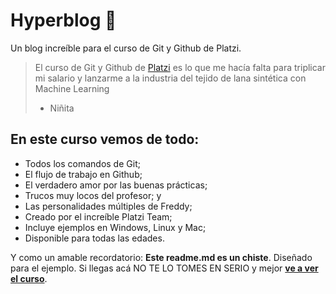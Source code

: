 # Hyperblog 💚
Un blog increíble para el curso de Git y Github de Platzi.
>El curso de Git y Github de [Platzi](https://platzi.com/) es lo que me hacía falta para triplicar mi salario y lanzarme a la industria del tejido de lana sintética con Machine Learning
> - Niñita

## En este curso vemos de todo:
* Todos los comandos de Git;
* El flujo de trabajo en Github;
* El verdadero amor por las buenas prácticas;
* Trucos muy locos del profesor; y
* Las personalidades múltiples de Freddy;
* Creado por el increíble Platzi Team;
* Incluye ejemplos en Windows, Linux y Mac;
* Disponible para todas las edades.

Y como un amable recordatorio: **Este readme.md es un chiste**. Diseñado para el ejemplo. Si llegas acá NO TE LO TOMES EN SERIO y mejor [**ve a ver el curso**](https://platzi.com/cursos/git-github/).

